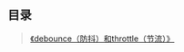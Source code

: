 ##  目录

> [《debounce（防抖）和throttle（节流）》](https://github.com/beverle-y/note/tree/master/debounce%20and%20throttle)


